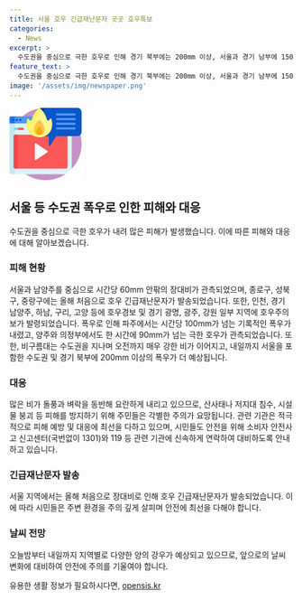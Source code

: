 ```yaml
---
title: 서울 호우 긴급재난문자 곳곳 호우특보
categories:
  - News
excerpt: >
  수도권을 중심으로 극한 호우로 인해 경기 북부에는 200mm 이상, 서울과 경기 남부에 150mm, 인천과 충청에 최대 120mm의 비가 더 내릴 전망이며, 산사태나 저지대 침수, 시설물 붕괴 등 피해를 방지하기 위해 주의가 요구됩니다. 현재 파주에서는 기록적인 폭우가 내려 300mm에 달하는 누적 강수량이 관측되었고, 다수 지역에 호우경보 및 주의보가 발령 중입니다. 현재 상황을 전하는 임하경 기자의 취재 내용입니다. (limhakyung@yna.co.kr) #장마 #집중호우 #폭우
feature_text: >
  수도권을 중심으로 극한 호우로 인해 경기 북부에는 200mm 이상, 서울과 경기 남부에 150mm, 인천과 충청에 최대 120mm의 비가 더 내릴 전망이며, 산사태나 저지대 침수, 시설물 붕괴 등 피해를 방지하기 위해 주의가 요구됩니다. 현재 파주에서는 기록적인 폭우가 내려 300mm에 달하는 누적 강수량이 관측되었고, 다수 지역에 호우경보 및 주의보가 발령 중입니다. 현재 상황을 전하는 임하경 기자의 취재 내용입니다. (limhakyung@yna.co.kr) #장마 #집중호우 #폭우
image: '/assets/img/newspaper.png'
---
```


<p><img src="/assets/img/news.png" alt="rentncar 속보" /></p>

<h2 data-ke-size="size26">서울 등 수도권 폭우로 인한 피해와 대응</h2>

<p data-ke-size="size16">수도권을 중심으로 극한 호우가 내려 많은 피해가 발생했습니다. 이에 따른 피해와 대응에 대해 알아보겠습니다.</p>

<h3>피해 현황</h3>

<p data-ke-size="size16">서울과 남양주를 중심으로 시간당 60mm 안팎의 장대비가 관측되었으며, 종로구, 성북구, 중랑구에는 올해 처음으로 호우 긴급재난문자가 발송되었습니다. 또한, 인천, 경기 남양주, 하남, 구리, 고양 등에 호우경보 및 경기 광명, 광주, 강원 일부 지역에 호우주의보가 발령되었습니다. 폭우로 인해 파주에서는 시간당 100mm가 넘는 기록적인 폭우가 내렸고, 양주와 의정부에서도 한 시간에 90mm가 넘는 극한 호우가 관측되었습니다. 또한, 비구름대는 수도권을 지나며 오전까지 매우 강한 비가 이어지고, 내일까지 서울을 포함한 수도권 및 경기 북부에 200mm 이상의 폭우가 더 예상됩니다.</p>

<h3>대응</h3>

<p data-ke-size="size16">많은 비가 돌풍과 벼락을 동반해 요란하게 내리고 있으므로, 산사태나 저지대 침수, 시설물 붕괴 등 피해를 방지하기 위해 주민들은 각별한 주의가 요망됩니다. 관련 기관은 적극적으로 피해 예방 및 대응에 최선을 다하고 있으며, 시민들도 안전을 위해 소비자 안전사고 신고센터(국번없이 1301)와 119 등 관련 기관에 신속하게 연락하여 대비하도록 안내하고 있습니다.</p>

<h3>긴급재난문자 발송</h3>

<p data-ke-size="size16">서울 지역에서는 올해 처음으로 장대비로 인해 호우 긴급재난문자가 발송되었습니다. 이에 따라 시민들은 주변 환경을 주의 깊게 살피며 안전에 최선을 다해야 합니다.</p>

<h3>날씨 전망</h3>

<p data-ke-size="size16">오늘밤부터 내일까지 지역별로 다양한 양의 강우가 예상되고 있으므로, 앞으로의 날씨 변화에 대비하여 안전에 주의를 기울여야 합니다.</p>
유용한 생활 정보가 필요하시다면, <a href="https://opensis.kr" rel="dofollow">opensis.kr</a>


